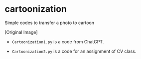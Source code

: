 # cartoonization
Simple codes to transfer a photo to cartoon

[Original Image]


- `Cartoonization1.py` is a code from ChatGPT.


- `Cartoonization2.py` is a code for an assignment of CV class.

